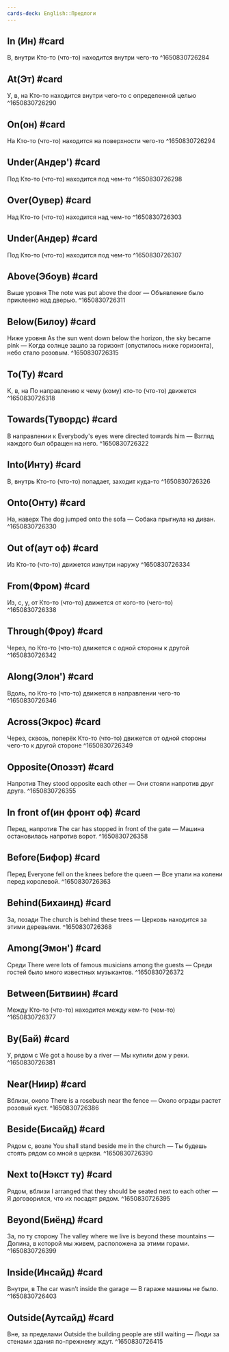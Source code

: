 ```yaml
---
cards-deck: English::Предлоги
---
```


## In (Ин) #card 
В, внутри 
Кто-то (что-то) находится внутри чего-то
^1650830726284

## At(Эт) #card 
У, в, на 
Кто-то находится внутри чего-то с определенной целью
^1650830726290

## On(он) #card 
На 
Кто-то (что-то) находится на поверхности чего-то
^1650830726294

## Under(Андер') #card 
Под 
Кто-то (что-то) находится под чем-то
^1650830726298

## Over(Оувер) #card 
Над 
Кто-то (что-то) находится над чем-то
^1650830726303

## Under(Андер) #card 
Под
Кто-то (что-то) находится под чем-то 
^1650830726307

## Above(Эбоув) #card 
Выше уровня
The note was put above the door — Объявление было приклеено над дверью.
^1650830726311

## Below(Билоу) #card 
Ниже уровня
As the sun went down below the horizon, the sky became pink — Когда солнце зашло за горизонт (опустилось ниже горизонта), небо стало розовым.
^1650830726315

## To(Ту) #card 
К, в, на
По направлению к чему (кому) кто-то (что-то) движется
^1650830726318

## Towards(Тувордс) #card 
В направлении к
Everybody's eyes were directed towards him — Взгляд каждого был обращен на него.
^1650830726322

## Into(Инту) #card 
В, внутрь
Кто-то (что-то) попадает, заходит куда-то
^1650830726326

## Onto(Онту) #card 
На, наверх
The dog jumped onto the sofa — Собака прыгнула на диван.
^1650830726330

## Out of(аут оф) #card 
Из
Кто-то (что-то) движется изнутри наружу
^1650830726334

## From(Фром) #card 
Из, с, у, от
Кто-то (что-то) движется от кого-то (чего-то)
^1650830726338

## Through(Фроу) #card 
Через, по
Кто-то (что-то) движется с одной стороны к другой
^1650830726342

## Along(Элон') #card 
Вдоль, по
Кто-то (что-то) движется в направлении чего-то
^1650830726346

## Across(Экрос) #card 
Через, сквозь, поперёк 
Кто-то (что-то) движется от одной стороны чего-то к другой стороне
^1650830726349

## Opposite(Опозэт) #card 
Напротив
They stood opposite each other — Они стояли напротив друг друга.
^1650830726355

## In front of(ин фронт оф) #card 
Перед, напротив
The car has stopped in front of the gate — Машина остановилась напротив ворот.
^1650830726358

## Before(Бифор) #card 
Перед 
Everyone fell on the knees before the queen — Все упали на колени перед королевой.
^1650830726363

## Behind(Бихаинд) #card 
За, позади
The church is behind these trees — Церковь находится за этими деревьями.
^1650830726368

## Among(Эмон') #card 
Среди
There were lots of famous musicians among the guests — Среди гостей было много известных музыкантов.
^1650830726372

## Between(Битвиин) #card 
Между
Кто-то (что-то) находится между кем-то (чем-то)
^1650830726377

## By(Бай) #card 
У, рядом с
We got a house by a river — Мы купили дом у реки.
^1650830726381

## Near(Ниир) #card 
Вблизи, около
There is a rosebush near the fence — Около ограды растет розовый куст.
^1650830726386

## Beside(Бисайд) #card 
Рядом с, возле
You shall stand beside me in the church — Ты будешь стоять рядом со мной в церкви.
^1650830726390

## Next to(Нэкст ту) #card 
Рядом, вблизи
I arranged that they should be seated next to each other — Я договорился, что их посадят рядом.
^1650830726395

## Beyond(Биёнд) #card 
За, по ту сторону
The valley where we live is beyond these mountains — Долина, в которой мы живем, расположена за этими горами.
^1650830726399

## Inside(Инсайд) #card 
Внутри, в
The car wasn’t inside the garage — В гараже машины не было.
^1650830726403

## Outside(Аутсайд) #card 
Вне, за пределами
Outside the building people are still waiting — Люди за стенами здания по-прежнему ждут.
^1650830726415
